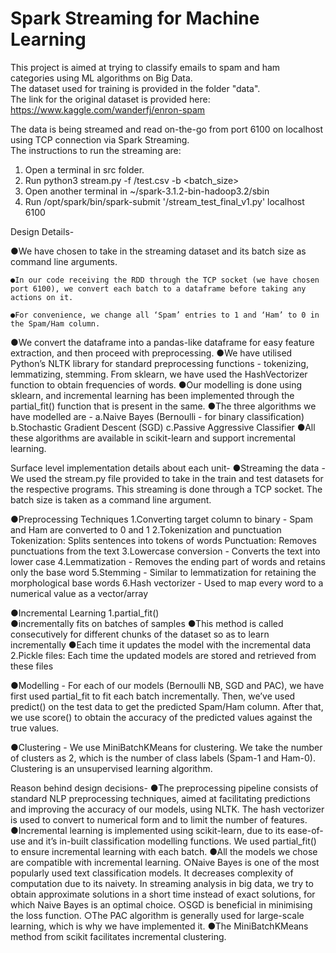 # Spark Streaming for Machine Learning

This project is aimed at trying to classify emails to spam and ham categories using ML algorithms on Big Data.  
The dataset used for training is provided in the folder "data".  
The link for the original dataset is provided here:  
https://www.kaggle.com/wanderfj/enron-spam  

The data is being streamed and read on-the-go from port 6100 on localhost using TCP connection via Spark Streaming.  
The instructions to run the streaming are:  
1. Open a terminal in src folder.  
2. Run python3 stream.py -f <path>/test.csv -b <batch_size>
3. Open another terminal in ~/spark-3.1.2-bin-hadoop3.2/sbin
4. Run /opt/spark/bin/spark-submit '<path>/stream_test_final_v1.py' localhost 6100

  
  Design Details-
	
●We have chosen to take in the streaming dataset and its batch size as command line arguments.

	●In our code receiving the RDD through the TCP socket (we have chosen port 6100), we convert each batch to a dataframe before taking any actions on it.

	●For convenience, we change all ‘Spam’ entries to 1 and ‘Ham’ to 0 in the Spam/Ham column.
●We convert the dataframe into a pandas-like dataframe for easy feature extraction, and then proceed with preprocessing.
●We have utilised Python’s NLTK library for standard preprocessing functions - tokenizing, lemmatizing, stemming. From sklearn, we have used the HashVectorizer function to obtain frequencies of words.
●Our modelling is done using sklearn, and incremental learning has been implemented through the partial_fit() function that is present in the same.
●The three algorithms we have modelled are -
	a.Naive Bayes (Bernoulli - for binary classification)
	b.Stochastic Gradient Descent (SGD)
	c.Passive Aggressive Classifier
●All these algorithms are available in scikit-learn and support incremental learning.


Surface level implementation details about each unit-
●Streaming the data - We used the stream.py file provided to take in the train and test datasets for the respective programs. This streaming is done through a TCP socket. The batch size is taken as a command line argument.

●Preprocessing Techniques
	1.Converting target column to binary - Spam and Ham are converted to 0 and 1 
	2.Tokenization and punctuation
	Tokenization: Splits sentences into tokens of words
	Punctuation: Removes punctuations from the text
	3.Lowercase conversion - Converts the text into lower case 
	4.Lemmatization - Removes the ending part of words and retains only the base word
	5.Stemming - Similar to lemmatization for retaining the morphological base words 
	6.Hash vectorizer - Used to map every word to a numerical value as a vector/array

●Incremental Learning
	1.partial_fit()  
		●incrementally fits on batches of samples
		●This method is called consecutively for different chunks of the dataset so as to learn incrementally
		●Each time it updates the model with the incremental data
	2.Pickle files: Each time the updated models are stored and retrieved from these files

●Modelling - For each of our models (Bernoulli NB, SGD and PAC), we have first used partial_fit to fit each batch incrementally. Then, we’ve used predict() on the test data to get the predicted Spam/Ham column. After that, we use score() to obtain the accuracy of the predicted values against the true values.

●Clustering - We use MiniBatchKMeans for clustering. We take the number of clusters as 2, which is the number of class labels (Spam-1 and Ham-0). Clustering is an unsupervised learning algorithm.


Reason behind design decisions-
●The preprocessing pipeline consists of standard NLP preprocessing techniques, aimed at facilitating predictions and improving the accuracy of our models, using NLTK. The hash vectorizer is used to convert to numerical form and to limit the number of features.
●Incremental learning is implemented using scikit-learn, due to its ease-of-use and it’s in-built classification modelling functions. We used partial_fit() to ensure incremental learning with each batch.
●All the models we chose are compatible with incremental learning. 
	○Naive Bayes is one of the most popularly used text classification models. It decreases complexity of computation due to its naivety. In streaming analysis in big data, we try to obtain approximate solutions in a short time instead of exact solutions, for which Naive Bayes is an optimal choice.
	○SGD is beneficial in minimising the loss function.
	○The PAC algorithm is generally used for large-scale learning, which is why we have implemented it.
●The MiniBatchKMeans method from scikit facilitates incremental clustering.
